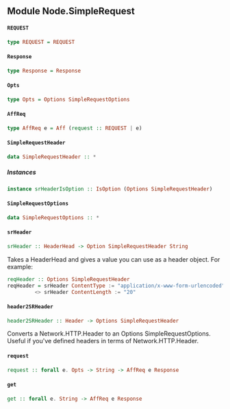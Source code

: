 ## Module Node.SimpleRequest

#### `REQUEST`

``` purescript
type REQUEST = REQUEST
```

#### `Response`

``` purescript
type Response = Response
```

#### `Opts`

``` purescript
type Opts = Options SimpleRequestOptions
```

#### `AffReq`

``` purescript
type AffReq e = Aff (request :: REQUEST | e)
```

#### `SimpleRequestHeader`

``` purescript
data SimpleRequestHeader :: *
```

##### Instances
``` purescript
instance srHeaderIsOption :: IsOption (Options SimpleRequestHeader)
```

#### `SimpleRequestOptions`

``` purescript
data SimpleRequestOptions :: *
```

#### `srHeader`

``` purescript
srHeader :: HeaderHead -> Option SimpleRequestHeader String
```

Takes a HeaderHead and gives a value you can use as a header object.
For example: 
```purescript
reqHeader :: Options SimpleRequestHeader
reqHeader = srHeader ContentType := "application/x-www-form-urlencoded"
         <> srHeader ContentLength := "20"
```

#### `header2SRHeader`

``` purescript
header2SRHeader :: Header -> Options SimpleRequestHeader
```

Converts a Network.HTTP.Header to an Options SimpleRequestOptions.
Useful if you've defined headers in terms of Network.HTTP.Header.

#### `request`

``` purescript
request :: forall e. Opts -> String -> AffReq e Response
```

#### `get`

``` purescript
get :: forall e. String -> AffReq e Response
```


